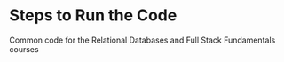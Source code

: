 Steps to Run the Code
=====================

Common code for the Relational Databases and Full Stack Fundamentals courses
